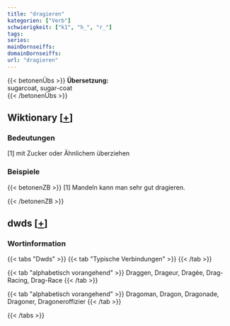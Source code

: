```yaml
---
title: "dragieren"
kategorien: ["Verb"]
schwierigkeit: ["k1", "h_", "r_"]
tags:
series:
mainDornseiffs:
domainDornseiffs:
url: "dragieren"
---
```


{{< betonenÜbs >}}
**Übersetzung:**  
sugarcoat, sugar-coat  
{{< /betonenÜbs >}}

## Wiktionary [[+](https://de.wiktionary.org/wiki/dragieren)]

### Bedeutungen
[1] mit Zucker oder Ähnlichem überziehen  

### Beispiele
{{< betonenZB >}}
[1] Mandeln kann man sehr gut dragieren.  

{{< /betonenZB >}}


## dwds [[+](https://www.dwds.de/wb/dragieren)]

### Wortinformation
{{< tabs "Dwds" >}}
{{< tab "Typische Verbindungen" >}}
{{< /tab >}}

{{< tab "alphabetisch vorangehend" >}}
Draggen, Drageur, Dragée, Drag-Racing, Drag-Race
{{< /tab >}}

{{< tab "alphabetisch vorangehend" >}}
Dragoman, Dragon, Dragonade, Dragoner, Dragoneroffizier
{{< /tab >}}

{{< /tabs >}}

